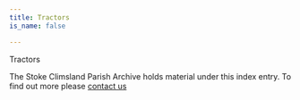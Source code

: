 ```yaml
---
title: Tractors
is_name: false

---
```


Tractors


The Stoke Climsland Parish Archive holds material under this index entry. To find out more please [contact us](/contact/)
